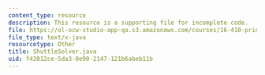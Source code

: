```yaml
---
content_type: resource
description: This resource is a supporting file for incomplete code.
file: https://ol-ocw-studio-app-qa.s3.amazonaws.com/courses/16-410-principles-of-autonomy-and-decision-making-fall-2010/f42812ce5da30e902147121b6abeb11b_ShuttleSolver.java
file_type: text/x-java
resourcetype: Other
title: ShuttleSolver.java
uid: f42812ce-5da3-0e90-2147-121b6abeb11b
---
```

